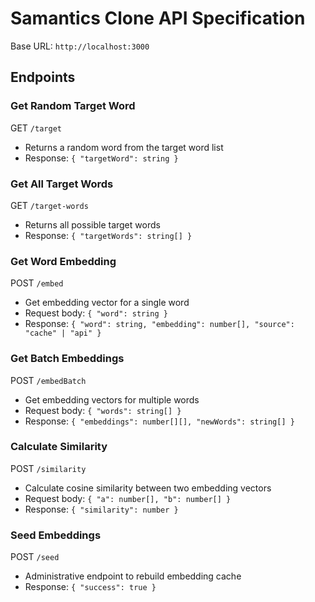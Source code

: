 # Samantics Clone API Specification

Base URL: `http://localhost:3000`

## Endpoints

### Get Random Target Word
GET `/target`
- Returns a random word from the target word list
- Response: `{ "targetWord": string }`

### Get All Target Words
GET `/target-words`
- Returns all possible target words
- Response: `{ "targetWords": string[] }`

### Get Word Embedding
POST `/embed`
- Get embedding vector for a single word
- Request body: `{ "word": string }`
- Response: `{ "word": string, "embedding": number[], "source": "cache" | "api" }`

### Get Batch Embeddings
POST `/embedBatch`
- Get embedding vectors for multiple words
- Request body: `{ "words": string[] }`
- Response: `{ "embeddings": number[][], "newWords": string[] }`

### Calculate Similarity
POST `/similarity`
- Calculate cosine similarity between two embedding vectors
- Request body: `{ "a": number[], "b": number[] }`
- Response: `{ "similarity": number }`

### Seed Embeddings
POST `/seed`
- Administrative endpoint to rebuild embedding cache
- Response: `{ "success": true }`